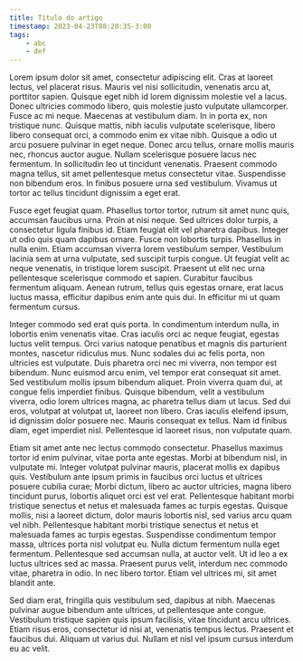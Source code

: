 ```yaml
---
title: Título do artigo
timestamp: 2023-04-23T08:20:35-3:00
tags:
    - abc
    - def
---
```




Lorem ipsum dolor sit amet, consectetur adipiscing elit. Cras at laoreet lectus, vel placerat risus. Mauris vel nisi sollicitudin, venenatis arcu at, porttitor sapien. Quisque eget nibh id lorem dignissim molestie vel a lacus. Donec ultricies commodo libero, quis molestie justo vulputate ullamcorper. Fusce ac mi neque. Maecenas at vestibulum diam. In in porta ex, non tristique nunc. Quisque mattis, nibh iaculis vulputate scelerisque, libero libero consequat orci, a commodo enim ex vitae nibh. Quisque a odio ut arcu posuere pulvinar in eget neque. Donec arcu tellus, ornare mollis mauris nec, rhoncus auctor augue. Nullam scelerisque posuere lacus nec fermentum. In sollicitudin leo ut tincidunt venenatis. Praesent commodo magna tellus, sit amet pellentesque metus consectetur vitae. Suspendisse non bibendum eros. In finibus posuere urna sed vestibulum. Vivamus ut tortor ac tellus tincidunt dignissim a eget erat.

<!--more-->

Fusce eget feugiat quam. Phasellus tortor tortor, rutrum sit amet nunc quis, accumsan faucibus urna. Proin at nisi neque. Sed ultrices dolor turpis, a consectetur ligula finibus id. Etiam feugiat elit vel pharetra dapibus. Integer ut odio quis quam dapibus ornare. Fusce non lobortis turpis. Phasellus in nulla enim. Etiam accumsan viverra lorem vestibulum semper. Vestibulum lacinia sem at urna vulputate, sed suscipit turpis congue. Ut feugiat velit ac neque venenatis, in tristique lorem suscipit. Praesent ut elit nec urna pellentesque scelerisque commodo et sapien. Curabitur faucibus fermentum aliquam. Aenean rutrum, tellus quis egestas ornare, erat lacus luctus massa, efficitur dapibus enim ante quis dui. In efficitur mi ut quam fermentum cursus.

Integer commodo sed erat quis porta. In condimentum interdum nulla, in lobortis enim venenatis vitae. Cras iaculis orci ac neque feugiat, egestas luctus velit tempus. Orci varius natoque penatibus et magnis dis parturient montes, nascetur ridiculus mus. Nunc sodales dui ac felis porta, non ultricies est vulputate. Duis pharetra orci nec mi viverra, non tempor est bibendum. Nunc euismod arcu enim, vel tempor erat consequat sit amet. Sed vestibulum mollis ipsum bibendum aliquet. Proin viverra quam dui, at congue felis imperdiet finibus. Quisque bibendum, velit a vestibulum viverra, odio lorem ultrices magna, ac pharetra tellus diam ut lacus. Sed dui eros, volutpat at volutpat ut, laoreet non libero. Cras iaculis eleifend ipsum, id dignissim dolor posuere nec. Mauris consequat ex tellus. Nam id finibus diam, eget imperdiet nisl. Pellentesque id laoreet risus, non vulputate quam.

Etiam sit amet ante nec lectus commodo consectetur. Phasellus maximus tortor id enim pulvinar, vitae porta ante egestas. Morbi at bibendum nisl, in vulputate mi. Integer volutpat pulvinar mauris, placerat mollis ex dapibus quis. Vestibulum ante ipsum primis in faucibus orci luctus et ultrices posuere cubilia curae; Morbi dictum, libero ac auctor ultricies, magna libero tincidunt purus, lobortis aliquet orci est vel erat. Pellentesque habitant morbi tristique senectus et netus et malesuada fames ac turpis egestas. Quisque mollis, nisi a laoreet dictum, dolor mauris lobortis nisl, sed varius arcu quam vel nibh. Pellentesque habitant morbi tristique senectus et netus et malesuada fames ac turpis egestas. Suspendisse condimentum tempor massa, ultrices porta nisl volutpat eu. Nulla dictum fermentum nulla eget fermentum. Pellentesque sed accumsan nulla, at auctor velit. Ut id leo a ex luctus ultrices sed ac massa. Praesent purus velit, interdum nec commodo vitae, pharetra in odio. In nec libero tortor. Etiam vel ultrices mi, sit amet blandit ante.

Sed diam erat, fringilla quis vestibulum sed, dapibus at nibh. Maecenas pulvinar augue bibendum ante ultrices, ut pellentesque ante congue. Vestibulum tristique sapien quis ipsum facilisis, vitae tincidunt arcu ultrices. Etiam risus eros, consectetur id nisi at, venenatis tempus lectus. Praesent et faucibus dui. Aliquam ut varius dui. Nullam et nisl vel ipsum cursus interdum eu ac velit. 